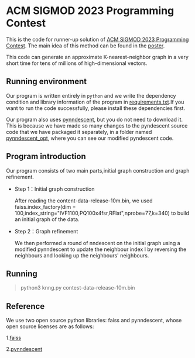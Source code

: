 # ACM SIGMOD 2023 Programming Contest

This is the code for runner-up solution of [ACM SIGMOD 2023 Programming Contest](http://sigmod2023contest.eastus.cloudapp.azure.com/leaders.shtml). The main idea of this method can be found in the [poster](https://github.com/gawkAtCode/ACM-SIGMOD-2023-Programming-Contest-Runner-Up/blob/main/poster-CantonDwenDwen.pdf).

This code can generate an approximate K-nearest-neighbor graph in a very short time for tens of millions of high-dimensional vectors.

## Running environment 

Our program is written entirely in `python` and we write the dependency condition and library information of the program in [requirements.txt](https://github.com/gawkAtCode/ACM-SIGMOD-2023-Programming-Contest-Runner-Up/blob/main/requirements.txt).If you want to run the code successfully, please install these dependencies first.

Our program also uses [pynndescent](https://github.com/lmcinnes/pynndescent), but you do not need to download it. This is because we have made so many changes to the pyndescent source code that we have packaged it separately, in a folder named [pynndescent_opt](https://github.com/gawkAtCode/ACM-SIGMOD-2023-Programming-Contest-Runner-Up/tree/main/pynndescent_opt), where you can see our modified pyndescent code.

## Program introduction

Our program consists of two main parts,initial graph construction and graph refinement.
* Step 1：Initial graph construction

    After reading the content-data-release-10m.bin, we used faiss.index_factory(dim = 100,index_string="IVF1100,PQ100x4fsr,RFlat",nprobe=77,k=340) to build an initial graph of the data.
* Step 2：Graph refinement

    We then performed a round of nndescent on the initial graph using a modified pynndescent to update the neighbour index I by reversing the neighbours and looking up the neighbours' neighbours.

## Running

> python3 knng.py contest-data-release-10m.bin

## Reference 

We use two open source python libraries: faiss and pynndescent, whose open source licenses are as follows:

1.[faiss](https://github.com/facebookresearch/faiss/blob/main/LICENSE)

2.[pynndescent](https://github.com/lmcinnes/pynndescent/blob/master/LICENSE)
